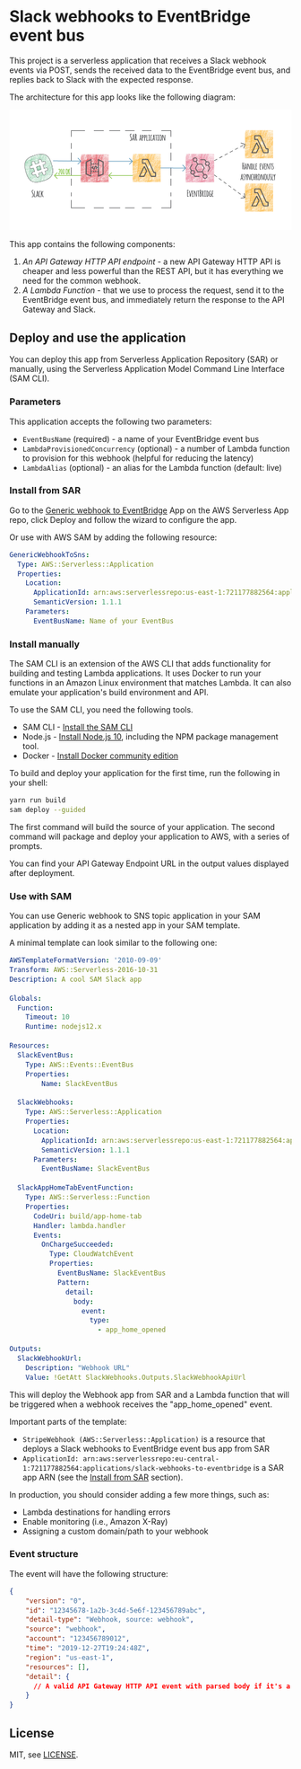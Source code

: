 # Slack webhooks to EventBridge event bus

This project is a serverless application that receives a Slack webhook events via POST, sends the received data to the EventBridge event bus, and replies back to Slack with the expected response.

The architecture for this app looks like the following diagram:

![](./assets/slack-webhooks-to-eventbridge.png)



This app contains the following components:

1. _An API Gateway HTTP API endpoint_ -  a new API Gateway HTTP API is cheaper and less powerful than the REST API, but it has everything we need for the common webhook.
2. _A Lambda Function_ - that we use to process the request, send it to the EventBridge event bus, and immediately return the response to the API Gateway and Slack.

## Deploy and use the application

You can deploy this app from Serverless Application Repository (SAR) or manually, using the Serverless Application Model Command Line Interface (SAM CLI).

### Parameters

This application accepts the following two parameters:

- `EventBusName` (required) - a name of your EventBridge event bus
- `LambdaProvisionedConcurrency` (optional) - a number of Lambda function to provision for this webhook (helpful for reducing the latency)
- `LambdaAlias` (optional) - an alias for the Lambda function (default: live)

### Install from SAR

Go to the [Generic webhook to EventBridge](https://serverlessrepo.aws.amazon.com/applications/arn:aws:serverlessrepo:us-east-1:721177882564:applications~generic-webhook-to-eventbridge) App on the AWS Serverless App repo, click Deploy and follow the wizard to configure the app.

Or use with AWS SAM by adding the following resource:

```yaml
GenericWebhookToSns:
  Type: AWS::Serverless::Application
  Properties:
    Location:
      ApplicationId: arn:aws:serverlessrepo:us-east-1:721177882564:applications/slack-webhooks-to-eventbridge
      SemanticVersion: 1.1.1
    Parameters:
      EventBusName: Name of your EventBus
```

### Install manually

The SAM CLI is an extension of the AWS CLI that adds functionality for building and testing Lambda applications. It uses Docker to run your functions in an Amazon Linux environment that matches Lambda. It can also emulate your application's build environment and API.

To use the SAM CLI, you need the following tools.

* SAM CLI - [Install the SAM CLI](https://docs.aws.amazon.com/serverless-application-model/latest/developerguide/serverless-sam-cli-install.html)
* Node.js - [Install Node.js 10](https://nodejs.org/en/), including the NPM package management tool.
* Docker - [Install Docker community edition](https://hub.docker.com/search/?type=edition&offering=community)

To build and deploy your application for the first time, run the following in your shell:

```bash
yarn run build
sam deploy --guided
```

The first command will build the source of your application. The second command will package and deploy your application to AWS, with a series of prompts.

You can find your API Gateway Endpoint URL in the output values displayed after deployment.

### Use with SAM

You can use Generic webhook to SNS topic application in your SAM application by adding it as a nested app in your SAM template.

A minimal template can look similar to the following one:

```yaml
AWSTemplateFormatVersion: '2010-09-09'
Transform: AWS::Serverless-2016-10-31
Description: A cool SAM Slack app
  
Globals:
  Function:
    Timeout: 10
    Runtime: nodejs12.x

Resources:
  SlackEventBus: 
    Type: AWS::Events::EventBus
    Properties: 
        Name: SlackEventBus

  SlackWebhooks:
    Type: AWS::Serverless::Application
    Properties:
      Location:
        ApplicationId: arn:aws:serverlessrepo:us-east-1:721177882564:applications/slack-webhooks-to-eventbridge
        SemanticVersion: 1.1.1
      Parameters:
        EventBusName: SlackEventBus
            
  SlackAppHomeTabEventFunction:
    Type: AWS::Serverless::Function
    Properties:
      CodeUri: build/app-home-tab
      Handler: lambda.handler
      Events:
        OnChargeSucceeded:
          Type: CloudWatchEvent
          Properties:
            EventBusName: SlackEventBus
            Pattern:
              detail:
                body:
                  event:
                  	type:
	                  - app_home_opened

Outputs:
  SlackWebhookUrl:
    Description: "Webhook URL"
    Value: !GetAtt SlackWebhooks.Outputs.SlackWebhookApiUrl
```


This will deploy the Webhook app from SAR and a Lambda function that will be triggered when a webhook receives the "app_home_opened" event.

Important parts of the template:

- `StripeWebhook (AWS::Serverless::Application)` is a resource that deploys a Slack webhooks to EventBridge event bus app from SAR
- `ApplicationId: arn:aws:serverlessrepo:eu-central-1:721177882564:applications/slack-webhooks-to-eventbridge` is a SAR app ARN (see the [Install from SAR](#install-from-sar) section).

In production, you should consider adding a few more things, such as:

- Lambda destinations for handling errors
- Enable monitoring (i.e., Amazon X-Ray)
- Assigning a custom domain/path to your webhook

### Event structure

The event will have the following structure:

```json
{
    "version": "0",
    "id": "12345678-1a2b-3c4d-5e6f-123456789abc",
    "detail-type": "Webhook, source: webhook",
    "source": "webhook",
    "account": "123456789012",
    "time": "2019-12-27T19:24:48Z",
    "region": "us-east-1",
    "resources": [],
    "detail": {
      // A valid API Gateway HTTP API event with parsed body if it's a JSON
    }
}
```

## License

MIT, see [LICENSE](./LICENSE).
